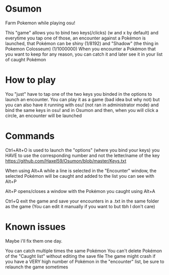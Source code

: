 # Osumon
Farm Pokemon while playing osu!

This "game" allows you to bind two keys(/clicks) (w and x by default) and everytime you tap one of those, an encounter against a Pokémon is launched, that Pokémon can be shiny (1/8192) and "Shadow" (the thing in Pokemon Colosseum) (1/1000000)
When you encounter a Pokémon that you want to keep for any reason, you can catch it and later see it in your list of caught Pokémon

# How to play

You "just" have to tap one of the two keys you binded in the options to launch an encounter.
You can play it as a game (bad idea but why not) but you can also have it running with osu! (not ran in administrator mode) and bind the same keys in osu! and in Osumon and then, when you will click a circle, an encounter will be launched

# Commands

Ctrl+Alt+O is used to launch the "options" (where you bind your keys)
you HAVE to use the corresponding number and not the letter/name of the key https://github.com/Haxel59/Osumon/blob/master/Keys.txt

When using Alt+A while a line is selected in the "Encounter" window, the selected Pokémon will be caught and added to the list you can see with Alt+P

Alt+P opens/closes a window with the Pokémon you caught using Alt+A

Ctrl+Q exit the game and save your encounters in a .txt in the same folder as the game (You can edit it manually if you want to but tbh I don't care)

# Known issues
Maybe i'll fix them one day.

You can catch multiple times the same Pokémon
You can't delete Pokémon of the "Caught list" without editing the save file
The game might crash if you have a VERY high number of Pokémon in the "encounter" list, be sure to relaunch the game sometimes

